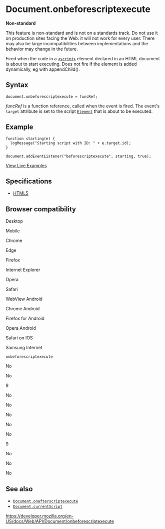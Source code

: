 # Document.onbeforescriptexecute

**Non-standard**

This feature is non-standard and is not on a standards track. Do not use it on production sites facing the Web: it will not work for every user. There may also be large incompatibilities between implementations and the behavior may change in the future.

Fired when the code in a [`<script>`](https://developer.mozilla.org/en-US/docs/Web/HTML/Element/script) element declared in an HTML document is about to start executing. Does not fire if the element is added dynamically, eg with appendChild().

## Syntax

    document.onbeforescriptexecute = funcRef;

_funcRef_ is a function reference, called when the event is fired. The event's `target` attribute is set to the script [`Element`](../element) that is about to be executed.

## Example

    function starting(e) {
      logMessage("Starting script with ID: " + e.target.id);
    }

    document.addEventListener("beforescriptexecute", starting, true);

[View Live Examples](https://media.prod.mdn.mozit.cloud/samples/html/currentScript.html)

## Specifications

- [HTML5](https://www.whatwg.org/specs/web-apps/current-work/#the-script-element)

## Browser compatibility

Desktop

Mobile

Chrome

Edge

Firefox

Internet Explorer

Opera

Safari

WebView Android

Chrome Android

Firefox for Android

Opera Android

Safari on IOS

Samsung Internet

`onbeforescriptexecute`

No

No

9

No

No

No

No

No

9

No

No

No

## See also

- [`Document.onafterscriptexecute`](onafterscriptexecute)
- [`Document.currentScript`](currentscript)

<a href="https://developer.mozilla.org/en-US/docs/Web/API/Document/onbeforescriptexecute" class="_attribution-link">https://developer.mozilla.org/en-US/docs/Web/API/Document/onbeforescriptexecute</a>

